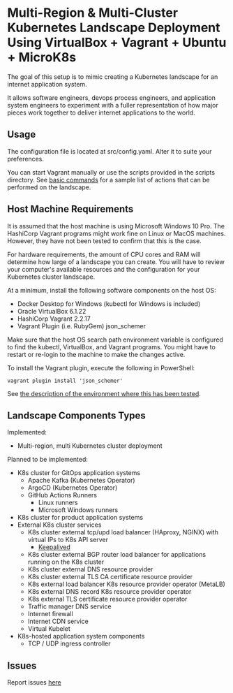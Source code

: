 # Multi-Region & Multi-Cluster Kubernetes Landscape Deployment Using VirtualBox + Vagrant + Ubuntu + MicroK8s

The goal of this setup is to mimic creating a Kubernetes landscape for an internet application system.

It allows software engineers, devops process engineers, and application system engineers to experiment with a fuller representation of how major pieces work together to deliver internet applications to the world.


## Usage

The configuration file is located at src/config.yaml.  Alter it to suite your preferences.

You can start Vagrant manually or use the scripts provided in the scripts directory.  See [basic commands](docs/basic-commands.md) for a sample list of actions that can be performed on the landscape.


## Host Machine Requirements

It is assumed that the host machine is using Microsoft Windows 10 Pro.  The HashiCorp Vagrant programs might work fine on Linux or MacOS machines.  However, they have not been tested to confirm that this is the case.

For hardware requirements, the amount of CPU cores and RAM will determine how large of a landscape you can create.  You will have to review your computer's available resources and the configuration for your Kubernetes cluster landscape.

At a minimum, install the following software components on the host OS:

* Docker Desktop for Windows (kubectl for Windows is included)
* Oracle VirtualBox 6.1.22
* HashiCorp Vagrant 2.2.17
* Vagrant Plugin (i.e. RubyGem) json_schemer

Make sure that the host OS search path environment variable is configured to find the kubectl, VirtualBox, and Vagrant programs.  You might have to restart or re-login to the machine to make the changes active.

To install the Vagrant plugin, execute the following in PowerShell:
```
vagrant plugin install 'json_schemer'
```

See [the description of the environment where this has been tested](docs/environment-tested.md). 


## Landscape Components Types

Implemented:
* Multi-region, multi Kubernetes cluster deployment

Planned to be implemented:
* K8s cluster for GitOps application systems
  * Apache Kafka (Kubernetes Operator)
  * ArgoCD (Kubernetes Operator)
  * GitHub Actions Runners
    * Linux runners
    * Microsoft Windows runners
* K8s cluster for product application systems
* External K8s cluster services
  * K8s cluster external tcp/upd load balancer (HAproxy, NGINX) with virtual IPs to K8s API server
    * [Keepalived](https://keepalived.readthedocs.io/en/latest/index.html)
  * K8s cluster external BGP router load balancer for applications running on the K8s cluster
  * K8s cluster external DNS resource provider
  * K8s cluster external TLS CA certificate resource provider
  * K8s external load balancer K8s resource provider operator (MetaLB)
  * K8s external DNS record K8s resource provider operator
  * K8s external TLS certificate resource provider operator
  * Traffic manager DNS service 
  * Internet firewall
  * Internet CDN service
  * Virtual Kubelet
* K8s-hosted application system components
  * TCP / UDP ingress controller


## Issues

Report issues [here](https://github.com/zombiemaker/exp-002-virtualbox-vagrant-microk8s/issues)